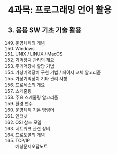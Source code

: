 # 4과목: 프로그래밍 언어 활용

## 3. 응용 SW 기초 기술 활용

149. 운영체제의 개념
150. Windows
151. UNIX / LINUX / MacOS
152. 기억장치 관리의 개요
153. 주기억장치 할당 기법
154. 가상기억장치 구현 기법 / 페이지 교체 알고리즘
155. 가상기억장치 기타 관리 사항
156. 프로세스의 개요
157. 스케줄링
158. 주요 스케줄링 알고리즘
159. 환경 변수
160. 운영체제 기본 명령어
161. 인터넷
162. OSI 참조 모델
163. 네트워크 관련 장비
164. 프로토콜의 개념
165. TCP/IP   
예상문제오답노트
